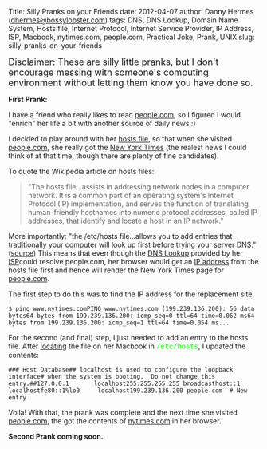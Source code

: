Title: Silly Pranks on your Friends
date: 2012-04-07
author: Danny Hermes (dhermes@bossylobster.com)
tags: DNS, DNS Lookup, Domain Name System, Hosts file, Internet Protocol, Internet Service Provider, IP Address, ISP, Macbook, nytimes.com, people.com, Practical Joke, Prank, UNIX
slug: silly-pranks-on-your-friends

<span style="font-size: large;">Disclaimer: These are silly little
pranks, but I don't encourage messing with someone's computing
environment without letting them know you have done so.</span>

**First Prank:**

I have a friend who really likes to read
[people.com](http://people.com/), so I figured I would "enrich" her life
a bit with another source of daily news :)

I decided to play around with her [hosts
file](http://en.wikipedia.org/wiki/Hosts_(file)#Purpose), so that when
she visited [people.com](http://people.com/), she really got the [New
York Times](http://nytimes.com/) (the realest news I could think of at
that time, though there are plenty of fine candidates).

To quote the Wikipedia article on hosts files:

> "The hosts file...assists in addressing network nodes in a computer
> network. It is a common part of an operating system's Internet
> Protocol (IP) implementation, and serves the function of translating
> human-friendly hostnames into numeric protocol addresses, called IP
> addresses, that identify and locate a host in an IP network."

More importantly: "the /etc/hosts file...allows you to add entries that
traditionally your computer will look up first before trying your server
DNS."
([source](http://www.justincarmony.com/blog/2011/07/27/mac-os-x-lion-etc-hosts-bugs-and-dns-resolution/))
This means that even though the [DNS
Lookup](http://en.wikipedia.org/wiki/Domain_Name_System) provided by her
[ISP](http://en.wikipedia.org/wiki/Internet_service_provider)could
resolve people.com, her browser would get an [IP
address](http://en.wikipedia.org/wiki/IP_address) from the hosts file
first and hence will render the New York Times page for
[people.com](http://people.com/).

The first step to do this was to find the IP address for the replacement
site:

~~~~ {.prettyprint style="background-color: white;"}
$ ping www.nytimes.comPING www.nytimes.com (199.239.136.200): 56 data bytes64 bytes from 199.239.136.200: icmp_seq=0 ttl=64 time=0.062 ms64 bytes from 199.239.136.200: icmp_seq=1 ttl=64 time=0.054 ms...
~~~~

For the second (and final) step, I just needed to add an entry to the
hosts file. After
[locating](http://en.wikipedia.org/wiki/Hosts_(file)#Location_in_the_file_system)
the file on her Macbook in <span
style="color: lime; font-family: 'Courier New', Courier, monospace;">/etc/hosts</span>,
I updated the contents:

~~~~ {.prettyprint style="background-color: white;"}
### Host Database## localhost is used to configure the loopback interface# when the system is booting.  Do not change this entry.##127.0.0.1       localhost255.255.255.255 broadcasthost::1             localhostfe80::1%lo0     localhost199.239.136.200 people.com  # New entry
~~~~

Voil&#0224;! With that, the prank was complete and the next time she visited
[people.com](http://people.com/), the got the contents of
[nytimes.com](http://nytimes.com/) in her browser.

**Second Prank coming soon.**

<a href="https://profiles.google.com/114760865724135687241" rel="author" style="display: none;">About Bossy Lobster</a>
